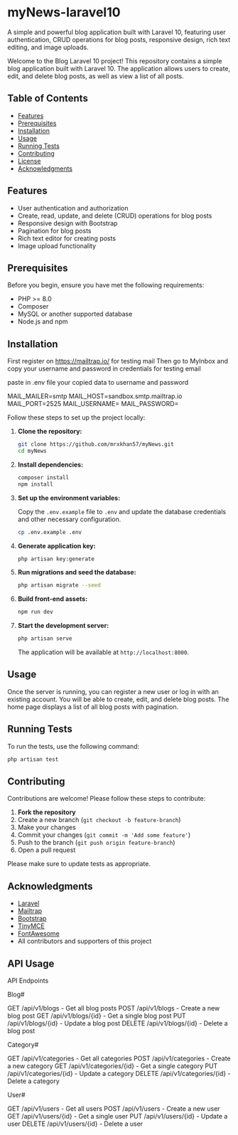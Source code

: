 # myNews-laravel10

A simple and powerful blog application built with Laravel 10, featuring user authentication, CRUD operations for blog posts, responsive design, rich text editing, and image uploads.

Welcome to the Blog Laravel 10 project! This repository contains a simple blog application built with Laravel 10. The application allows users to create, edit, and delete blog posts, as well as view a list of all posts.

## Table of Contents

- [Features](#features)
- [Prerequisites](#prerequisites)
- [Installation](#installation)
- [Usage](#usage)
- [Running Tests](#running-tests)
- [Contributing](#contributing)
- [License](#license)
- [Acknowledgments](#acknowledgments)

## Features

- User authentication and authorization
- Create, read, update, and delete (CRUD) operations for blog posts
- Responsive design with Bootstrap
- Pagination for blog posts
- Rich text editor for creating posts
- Image upload functionality

## Prerequisites

Before you begin, ensure you have met the following requirements:

- PHP >= 8.0
- Composer
- MySQL or another supported database
- Node.js and npm

## Installation
First register on https://mailtrap.io/ for testing mail
Then go to MyInbox and copy your username and password in credentials for testing email

paste in .env file your copied data to username and password

MAIL_MAILER=smtp
MAIL_HOST=sandbox.smtp.mailtrap.io
MAIL_PORT=2525
MAIL_USERNAME=
MAIL_PASSWORD=	
	
Follow these steps to set up the project locally:

1. **Clone the repository:**

    ```bash
    git clone https://github.com/mrxkhan57/myNews.git
    cd myNews
    ```

2. **Install dependencies:**

    ```bash
    composer install
    npm install
    ```

3. **Set up the environment variables:**

    Copy the `.env.example` file to `.env` and update the database credentials and other necessary configuration.

    ```bash
    cp .env.example .env
    ```

4. **Generate application key:**

    ```bash
    php artisan key:generate
    ```

5. **Run migrations and seed the database:**

    ```bash
    php artisan migrate --seed
    ```

6. **Build front-end assets:**

    ```bash
    npm run dev
    ```

7. **Start the development server:**

    ```bash
    php artisan serve
    ```

    The application will be available at `http://localhost:8000`.

## Usage

Once the server is running, you can register a new user or log in with an existing account. You will be able to create, edit, and delete blog posts. The home page displays a list of all blog posts with pagination.

## Running Tests

To run the tests, use the following command:

```bash
php artisan test
```

## Contributing

Contributions are welcome! Please follow these steps to contribute:

1. **Fork the repository**
2. Create a new branch (`git checkout -b feature-branch`)
3. Make your changes
4. Commit your changes (`git commit -m 'Add some feature'`)
5. Push to the branch (`git push origin feature-branch`)
6. Open a pull request

Please make sure to update tests as appropriate.


## Acknowledgments

- [Laravel](https://laravel.com/)
- [Mailtrap](https://mailtrap.io/)
- [Bootstrap](https://getbootstrap.com/)
- [TinyMCE](https://www.tiny.cloud/)
- [FontAwesome](https://fontawesome.com/)
- All contributors and supporters of this project


## API Usage

API Endpoints

Blog#

GET /api/v1/blogs - Get all blog posts
POST /api/v1/blogs - Create a new blog post
GET /api/v1/blogs/{id} - Get a single blog post
PUT /api/v1/blogs/{id} - Update a blog post
DELETE /api/v1/blogs/{id} - Delete a blog post

Category#

GET /api/v1/categories - Get all categories
POST /api/v1/categories - Create a new category
GET /api/v1/categories/{id} - Get a single category
PUT /api/v1/categories/{id} - Update a category
DELETE /api/v1/categories/{id} - Delete a category

User#

GET /api/v1/users - Get all users
POST /api/v1/users - Create a new user
GET /api/v1/users/{id} - Get a single user
PUT /api/v1/users/{id} - Update a user
DELETE /api/v1/users/{id} - Delete a user